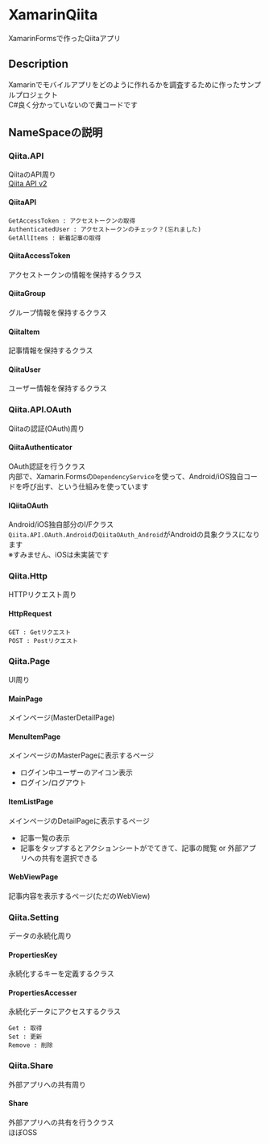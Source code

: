 # XamarinQiita
XamarinFormsで作ったQiitaアプリ

## Description
Xamarinでモバイルアプリをどのように作れるかを調査するために作ったサンプルプロジェクト   
C#良く分かっていないので糞コードです   

## NameSpaceの説明

### Qiita.API
QiitaのAPI周り   
[Qiita API v2](https://qiita.com/api/v2/docs)

#### QiitaAPI
```
GetAccessToken : アクセストークンの取得
AuthenticatedUser : アクセストークンのチェック？(忘れました)
GetAllItems : 新着記事の取得
```

#### QiitaAccessToken
アクセストークンの情報を保持するクラス

#### QiitaGroup
グループ情報を保持するクラス

#### QiitaItem
記事情報を保持するクラス

#### QiitaUser
ユーザー情報を保持するクラス

### Qiita.API.OAuth
Qiitaの認証(OAuth)周り

#### QiitaAuthenticator
OAuth認証を行うクラス   
内部で、Xamarin.Formsの`DependencyService`を使って、Android/iOS独自コードを呼び出す、という仕組みを使っています

#### IQiitaOAuth
Android/iOS独自部分のI/Fクラス   
`Qiita.API.OAuth.Android`の`QiitaOAuth_Android`がAndroidの具象クラスになります   
※すみません、iOSは未実装です

### Qiita.Http
HTTPリクエスト周り

#### HttpRequest
```
GET : Getリクエスト
POST : Postリクエスト
```

### Qiita.Page
UI周り

#### MainPage
メインページ(MasterDetailPage)

#### MenuItemPage
メインページのMasterPageに表示するページ

- ログイン中ユーザーのアイコン表示
- ログイン/ログアウト

#### ItemListPage
メインページのDetailPageに表示するページ

- 記事一覧の表示
- 記事をタップするとアクションシートがでてきて、記事の閲覧 or 外部アプリへの共有を選択できる

#### WebViewPage
記事内容を表示するページ(ただのWebView)

### Qiita.Setting
データの永続化周り

#### PropertiesKey
永続化するキーを定義するクラス

#### PropertiesAccesser
永続化データにアクセスするクラス

```
Get : 取得
Set : 更新
Remove : 削除
```

### Qiita.Share
外部アプリへの共有周り

#### Share
外部アプリへの共有を行うクラス   
ほぼOSS


